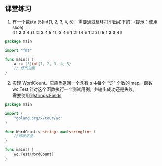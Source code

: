 ## 课堂练习
1. 有一个数组a [5]int{1, 2, 3, 4, 5}，需要通过循环打印出如下的：(提示：使用slice)  
   [[1 2 3 4 5] [2 3 4 5 1] [3 4 5 1 2] [4 5 1 2 3] [5 1 2 3 4]]
``` go
package main

import "fmt"

func main() {
	a := [5]int{1, 2, 3, 4, 5}
	// 修改这里
}
 ```

2. 实现 WordCount。它应当返回一个含有 s 中每个 “词” 个数的 map。函数 wc.Test 针对这个函数执行一个测试用例，并输出成功还是失败。  
需要使用到[strings.Fields](https://go-zh.org/pkg/strings/#Fields)
``` go
package main

import (
	"golang.org/x/tour/wc"
)

func WordCount(s string) map[string]int {
    //修改这里
}

func main() {
	wc.Test(WordCount)
}
```
